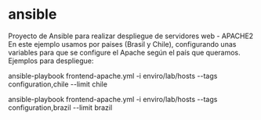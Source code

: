# ansible
Proyecto de Ansible para realizar despliegue de servidores web - APACHE2
En este ejemplo usamos por paises (Brasil y Chile), configurando unas variables para que se configure el Apache según el país que queramos.
Ejemplos para despliegue:

ansible-playbook frontend-apache.yml -i enviro/lab/hosts --tags configuration,chile --limit chile

ansible-playbook frontend-apache.yml -i enviro/lab/hosts --tags configuration,brazil --limit brazil
